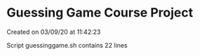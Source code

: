 # Guessing Game Course Project

Created on 03/09/20 at 11:42:23

Script guessinggame.sh contains 22 lines
